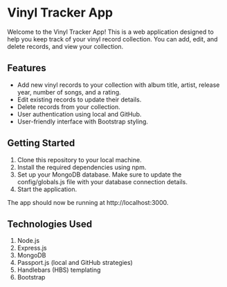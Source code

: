 # Vinyl Tracker App

Welcome to the Vinyl Tracker App! This is a web application designed to help you keep track of your vinyl record collection. You can add, edit, and delete records, and view your collection.

## Features

- Add new vinyl records to your collection with album title, artist, release year, number of songs, and a rating.
- Edit existing records to update their details.
- Delete records from your collection.
- User authentication using local and GitHub.
- User-friendly interface with Bootstrap styling.

## Getting Started

1. Clone this repository to your local machine.
2. Install the required dependencies using npm.
3. Set up your MongoDB database. Make sure to update the config/globals.js file with your database connection details.
4. Start the application.

The app should now be running at http://localhost:3000.

## Technologies Used

1. Node.js
2. Express.js
3. MongoDB
4. Passport.js (local and GitHub strategies)
5. Handlebars (HBS) templating
6. Bootstrap